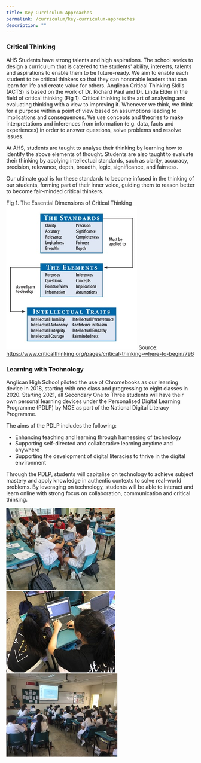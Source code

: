 ```yaml
---
title: Key Curriculum Approaches
permalink: /curriculum/key-curriculum-approaches
description: ""
---
```

### Critical Thinking
AHS Students have strong talents and high aspirations. The school seeks to design a curriculum that is catered to the students' ability, interests, talents and aspirations to enable them to be future-ready. We aim to enable each student to be critical thinkers so that they can honorable leaders that can learn for life and create value for others.
Anglican Critical Thinking Skills (ACTS) is based on the work of Dr. Richard Paul and Dr. Linda Elder in the field of critical thinking (Fig 1).
Critical thinking is the art of analysing and evaluating thinking with a view to improving it.
Whenever we think, we think for a purpose within a point of view based on assumptions leading to implications and consequences. We use concepts and theories to make interpretations and inferences from information (e.g. data, facts and experiences) in order to answer questions, solve problems and resolve issues.

At AHS, students are taught to analyse their thinking by learning how to identify the above elements of thought. Students are also taught to evaluate their thinking by applying intellectual standards, such as clarity, accuracy, precision, relevance, depth, breadth, logic, significance, and fairness.

Our ultimate goal is for these standards to become infused in the thinking of our students, forming part of their inner voice, guiding them to reason better to become fair-minded critical thinkers.

Fig 1. The Essential Dimensions of Critical Thinking
![crit think](/images/Fig2_critical_thinking.jpg)
Source: https://www.criticalthinking.org/pages/critical-thinking-where-to-begin/796

### Learning with Technology
Anglican High School piloted the use of Chromebooks as our learning device in 2018, starting with one class and progressing to eight classes in 2020. Starting 2021, all Secondary One to Three students will have their own personal learning devices under the Personalised Digital Learning Programme (PDLP) by MOE as part of the National Digital Literacy Programme. 

The aims of the PDLP includes the following: 

* Enhancing teaching and learning through harnessing of technology
* Supporting self-directed and collaborative learning anytime and anywhere
* Supporting the development of digital literacies to thrive in the digital environment

Through the PDLP, students will capitalise on technology to achieve subject mastery and apply knowledge in authentic contexts to solve real-world problems. By leveraging on technology, students will be able to interact and learn online with strong focus on collaboration, communication and critical thinking.

![lwt1](/images/Learn_with_tech_01.jpg)
![lwt2](/images/Learn_with_tech_02.jpg)
![lwt3](/images/Learn_with_tech_03.jpg)